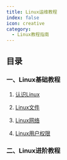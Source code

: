 ```yaml
---
title: Linux运维教程
index: false
icon: creative
category:
  - Linux教程指南
---
```


## 目录

### 一、Linux基础教程

1. [认识Linux](knowlinux.md)

2. [Linux文件](page.md)

3. [Linux网络](disable.md)

4. [Linux用户权限](encrypt.md)

### 二、Linux进阶教程